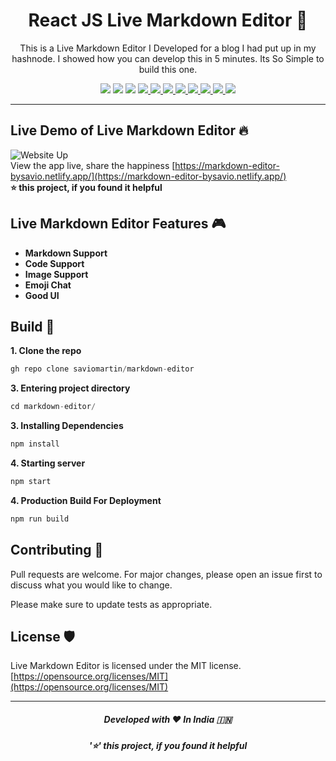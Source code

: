 <h1 align="center">
  React JS Live Markdown Editor 🦄
</h1>
<p align="center">
  This is a Live Markdown Editor I Developed for a blog I had put up in my hashnode. I showed how you can develop this in 5 minutes. Its So Simple to build this one.
</p>
<p align="center">
    <img src="https://cdn.rawgit.com/sindresorhus/awesome/d7305f38d29fed78fa85652e3a63e154dd8e8829/media/badge.svg"/>
    <img src="https://visitor-badge.laobi.icu/badge?page_id=saviomartin/markdown-editor"/>
    <img src="https://img.shields.io/badge/Ethical_Design-_%E2%96%B2_%E2%9D%A4_-blue.svg"/>
    <!--Links -->
    <a href="https://github.com/saviomartin/markdown-editor/stargazers" target="blank">
        <img src="https://img.shields.io/github/stars/saviomartin/markdown-editor"/>
    </a>
    <a href="https://github.com/saviomartin/markdown-editor/blob/master/LICENSE" target="blank">
        <img src="https://img.shields.io/github/license/saviomartin/markdown-editor"/>
    </a>
    <a href="https://GitHub.com/saviomartin/markdown-editor/issues/" target="blank">
        <img src="https://img.shields.io/github/issues/saviomartin/markdown-editor.svg"/>
    </a>
    <a href="https://GitHub.com/saviomartin/markdown-editor/pull/" target="blank">
        <img src="https://img.shields.io/github/issues-pr/saviomartin/markdown-editor.svg"/>
    </a>
    <a href="https://github.com/saviomartin/markdown-editor/blob/master/LICENSE" target="blank">
        <img src="https://img.shields.io/github/forks/saviomartin/markdown-editor"/>
    </a>
    <a href="https://GitHub.com/saviomartin/markdown-editor/graphs/contributors/" target="blank">
        <img src="https://img.shields.io/github/contributors/saviomartin/markdown-editor.svg"/>
    </a>
    <a href="https://www.instagram.com/p/CGNQrBVBubs/" target="blank">
        <img src="https://img.shields.io/static/v1?label=&message=Like%20this%20post%20On%20Instagram&style=flat&color=555555&logo=instagram"/>
    </a>
    <!--Commits -->
    <img src="https://img.shields.io/github/last-commit/saviomartin/markdown-editor.svg"/>
</p>

---

## Live Demo of Live Markdown Editor 🔥

![Website Up](https://img.shields.io/website?url=https://github.com/saviomartin/markdown-editor&logo=github&style=flat-square) <br>
View the app live, share the happiness [https://markdown-editor-bysavio.netlify.app/](https://markdown-editor-bysavio.netlify.app/) <br>
**⭐ this project, if you found it helpful**

## Live Markdown Editor Features 🎮

- **Markdown Support**
- **Code Support**
- **Image Support**
- **Emoji Chat**
- **Good UI**

## Build 🚀

**1. Clone the repo**
```javascript
gh repo clone saviomartin/markdown-editor
```

**3. Entering project directory**
```javascript
cd markdown-editor/
```

**3. Installing Dependencies**
```javascript
npm install
```

**4. Starting server**
```javascript
npm start
```

**4. Production Build For Deployment**
```javascript
npm run build
```

## Contributing 🤗

Pull requests are welcome. For major changes, please open an issue first to discuss what you would like to change.

Please make sure to update tests as appropriate.

## License 🛡️

Live Markdown Editor is licensed under the MIT license. [https://opensource.org/licenses/MIT](https://opensource.org/licenses/MIT)

-----

<h5 align='center'>Developed with ❤️ In India 🇮🇳</h5>
<h5 align='center'>'⭐' this project, if you found it helpful</h5>
